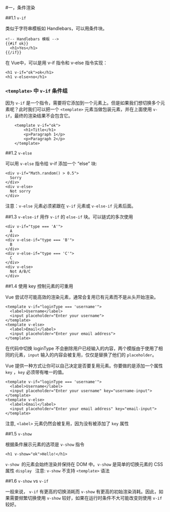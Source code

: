 #一，条件渲染

##1.1 `v-if`

类似于字符串模板如 Handlebars，可以用条件块。

    <!-- Handlebars 模板 -->
    {{#if ok}}
      <h1>Yes</h1>
    {{/if}}

在 Vue中，可以是用 v-if 指令和 v-else 指令实现：

    <h1 v-if="ok">ok</h1>
    <h1 v-else>no</h1>

### `<template>` 中 `v-if` 条件组

因为 `v-if` 是一个指令，需要将它添加到一个元素上。但是如果我们想切换多个元素呢？此时我们可以把一个 `<template>` 元素当做包装元素，并在上面使用 `v-if`，最终的渲染结果不会包含它。

        <template v-if="ok">
            <h1>Title</h1>
            <p>Paragraph 1</p>
            <p>Paragraph 2</p>
        </template>
        
##1.2 `v-else`

可以用 `v-else` 指令给 v-if 添加一个 “else” 块:

    <div v-if="Math.random() > 0.5">
      Sorry
    </div>
    <div v-else>
      Not sorry
    </div>

注意：`v-else` 元素必须紧跟在 `v-if` 元素或 `v-else-if` 元素后面。

##1.3 `v-else-if`
用作 `v-if` 的 `else-if` 块。可以链式的多次使用

    <div v-if="type === 'A'">
      A
    </div>
    <div v-else-if="type === 'B'">
      B
    </div>
    <div v-else-if="type === 'C'">
      C
    </div>
    <div v-else>
      Not A/B/C
    </div>

##1.4 使用 key 控制元素的可重用

Vue 尝试尽可能高效的渲染元素，通常会复用已有元素而不是从头开始渲染。

    <template v-if="loginType === 'username'">
      <label>Username</label>
      <input placeholder="Enter your username">
    </template>
    <template v-else>
      <label>Email</label>
      <input placeholder="Enter your email address">
    </template>
  
在代码中切换 loginType 不会删除用户已经输入的内容，两个模版由于使用了相同的元素，`input` 输入的内容会被复用，仅仅是替换了他们的 `placeholder`。

Vue 提供一种方式让你可以自己决定是否要复用元素。你要做的是添加一个属性 `key` ，`key` 必须带有唯一的值。

    <template v-if="loginType === 'username'">
      <label>Username</label>
      <input placeholder="Enter your username" key="username-input">
    </template>
    <template v-else>
      <label>Email</label>
      <input placeholder="Enter your email address" key="email-input">
    </template>

注意, `<label>` 元素仍然会被复用，因为没有被添加了 `key` 属性

##1.5 `v-show`

根据条件展示元素的选项是 `v-show` 指令

    <h1 v-show="ok">Hello!</h1>

`v-show `的元素会始终渲染并保持在 DOM 中。`v-show` 是简单的切换元素的 CSS 属性 `display `
注意: `v-show` 不支持 `<template>` 语法

##1.6 `v-show` vs `v-if`

一般来说， `v-if` 有更高的切换消耗而 `v-show` 有更高的初始渲染消耗。因此，如果需要频繁切换使用 `v-show` 较好，如果在运行时条件不大可能改变则使用 `v-if` 较好。














